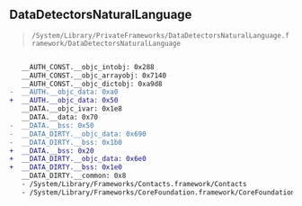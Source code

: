 ## DataDetectorsNaturalLanguage

> `/System/Library/PrivateFrameworks/DataDetectorsNaturalLanguage.framework/DataDetectorsNaturalLanguage`

```diff

   __AUTH_CONST.__objc_intobj: 0x288
   __AUTH_CONST.__objc_arrayobj: 0x7140
   __AUTH_CONST.__objc_dictobj: 0xa9d8
-  __AUTH.__objc_data: 0xa0
+  __AUTH.__objc_data: 0x50
   __DATA.__objc_ivar: 0x1e8
   __DATA.__data: 0x70
-  __DATA.__bss: 0x50
-  __DATA_DIRTY.__objc_data: 0x690
-  __DATA_DIRTY.__bss: 0x1b0
+  __DATA.__bss: 0x20
+  __DATA_DIRTY.__objc_data: 0x6e0
+  __DATA_DIRTY.__bss: 0x1e0
   __DATA_DIRTY.__common: 0x8
   - /System/Library/Frameworks/Contacts.framework/Contacts
   - /System/Library/Frameworks/CoreFoundation.framework/CoreFoundation

```

